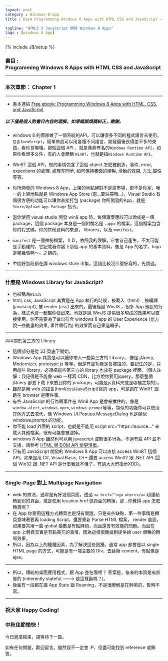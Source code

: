 ```yaml
---
layout: post
category : Windows-8-app
title : Day4 Programming Windows 8 Apps with HTML CSS and JavaScript ~ ch01讀書筆記

tagline: "HTML5 X JavaScript 開發 Windows 8 Apps"
tags : [windows 8 App]
---
```

{% include JB/setup %}

### 書目 :<br/> Programming Windows 8 Apps with HTML CSS and JavaScript


---

### 本次章節： Chapter 1  

---

* 書本連結 [Free ebook: Programming Windows 8 Apps with HTML, CSS, and JavaScript](http://blogs.msdn.com/b/microsoft_press/archive/2012/10/29/free-ebook-programming-windows-8-apps-with-html-css-and-javascript.aspx)

##### 以下僅是個人對書目內容的理解，如果錯誤煩請糾正，謝謝。
* windows 8 的團隊做了一個系統的API，可以讓很多不同的程式語言去使用，`包含JavaScript`，簡單來說可以用各種不同語言，開發最後長得差不多的東西，看你會哪種。那個這個 API ，就是鼎鼎有名的`Windows Runtime API`，如果你看很多文件，有的人會簡稱 `WinRT`，也就是指`Windows Runtime API`。

* WinRT 這個 API，做的事情包含了這個 object 怎麼被創造，事件, error, expections 的處理, 處理非同步, 如何保持畫面的順暢, 滑動的效果, 方法,屬性等等。

* 你所開發的 Windows 8 App，上架的地點絕對不是菜市場，更不是你家，唯一的上架地點就是 Windows App Store (恩…要註冊哦...)，Visual Studio 有個很方便的功能可以讓你直接打包 (package) 你所開發的App，就是 `Store/Upload App Package` 指令。

* 當你使用 visual studio 開發 win8 app 時，每個專案應該可以說成是一個 package，這個 package 本身是一個附檔名是 `.appx` 的檔案，這個檔案包含你的程式碼，你的其他資料的來源， librares，以及 `manifest`。

* `manifest` 是一個神秘檔案，ＸＤ，依照我的理解，它會自己產生，不太可能是手動建的，它記載著你當下那個 app 的基本資料，像是 App 的名字，logo是哪幾張啊～，之類的。

* 中間好幾段都在講 windows store 市集，這個比較沒什麼好寫的，先跳過。

---

### 什麼是 Windows Library for JavaScript?

* 也被稱為`WinJS`
* html, css, JavaScript 其實是在 App 執行的時候，被載入（html）, 被編譯 (javascript), 被 render (css) 出來的，最後經過 WinJS ，很多 App 預設的行為，樣式也會一起幫你做出來。也就是說 WinJS 提供很多現成的效果可以直接使用，你不需要為了做出符合 windows 8 app 的 User Experience (比方說一些動畫的效果, 事件跟行為) 的效果而自己重造輪子。

---

###關於第三方的 Library 

* 這個部分是從 33 頁底下開始。
* Windows App 其實是可以讓你帶入一些第三方的 Library， 像是 jQuery, Modernizer, prototype.js 等等，但是有些功能是會被擋的，要記住的是，只用這些 library，必須把這些第三方的 library 也放在 package 裡面。（個人註解：我記得是不能像 web 一樣寫 CDN，比方說你要用jquery，那麼整個 jQuery 都要下載下來放到你的 package，可能是js資料夾或是哪裡之類的）。
* 雖然是用 web 的語言(html/css/JavaScript)寫的 app，可是跑在 WinRT 跟跑在 browser 是兩件事。
* 有些 JavaScript 的行為跟事件在 Win8 App 是會被擋住的，像是 `window.alert`, `windows.open`, `windows.prompt`等等，類似的功能你可以使用其他方式去取代，像 Windows.UI.Popups.MessageDialog 也是類似 windows.prompt 的功能。
* 你不能 load 外面的 script，也就是不能用 script src="https://source…" 來載入其他檔案，很有可能會被濾掉。
* windows 8 App 雖然也可以用 javascript 控制很多行為，不過有些 API 並不支援，請參考 [HTML 與 DOM API 變更清單](http://msdn.microsoft.com/library/windows/apps/hh700404.aspx)。
* 只有用 JavaScript 開發的 Windows 8 App 可以直接 access WinRT 這個 API，如果是用 C#, Visual Basic, C++ 還要 access Win32 跟 .NET API (這個 Win32 跟 .NET API 是什麼我就不懂了，有請大大們指示XDD)。

---

### Single-Page 對上 Multipage Navigation

* web 的做法，通常是有好幾個頁面，透過 `<a href="">go where</a>` 超連結轉到別的頁面，或是使用 location.href 做頁面的轉換，那…你覺得 app 怎麼轉頁呢？
* 在 App 你要用這種方式轉頁也是沒有問題，只是有些缺點，第一件事情是轉頁意味著要再 loading Script，還要重新 Parse HTML 檔案， render 畫面，如果要共用一些 global 變數是有點麻煩，而且還會有效能的問題。而且在 app 上轉頁其實是有點突兀的事情，因為這樣很難做到提供給 user 順暢的轉場效果。
* 所以，因為以上的種種因素，為了解決這些困擾，通常 app 都會是以 single HTML page 的方式，可能是有一塊主要的 Div，去替換 content，有點像是 ajax。

---

* 所以，傳統的桌面應用程式，跟 App 差在哪裡？ 答案是，後者的本質是有狀態的 (inherently stateful.---> 是這樣翻嗎？)。
* 後面有一段都在講 App State 跟 Roaming，不是很瞭解是在幹嘛的，暫時不寫。

---

### 祝大家 Happy Coding!
### 中秋佳節愉快！ 


今日進度結束，請等待下一篇。



如有任何問題，歡迎留言。雖然我不一定會 :P，但盡可能找到 reference 或解答。
